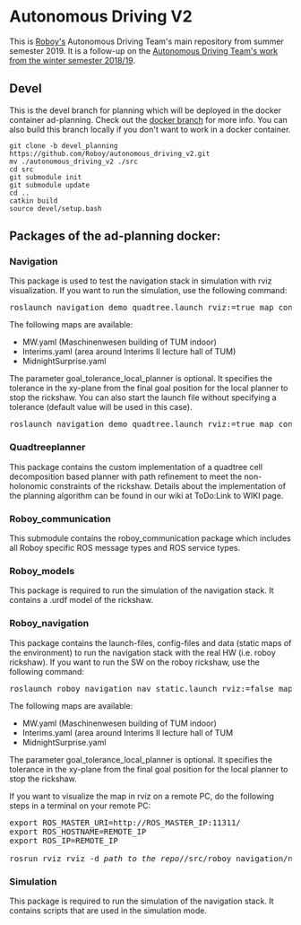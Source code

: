 # Autonomous Driving V2

This is [Roboy's](https://roboy.org) Autonomous Driving Team's main repository from summer semester 2019. It is a follow-up on the [Autonomous Driving Team's work from the winter semester 2018/19](https://github.com/Roboy/autonomous_driving).

## Devel

This is the devel branch for planning which will be deployed in the docker container ad-planning. Check out the [docker branch](https://github.com/Roboy/autonomous_driving_v2/tree/docker) for more info.
You can also build this branch locally if you don't want to work in a docker container.

```
git clone -b devel_planning https://github.com/Roboy/autonomous_driving_v2.git 
mv ./autonomous_driving_v2 ./src
cd src
git submodule init
git submodule update
cd ..
catkin build
source devel/setup.bash
```

## Packages of the ad-planning docker:

### Navigation
This package is used to test the navigation stack in simulation with rviz visualization.
If you want to run the simulation, use the following command:
<pre>
roslaunch navigation demo_quadtree.launch rviz:=true map_configfile:="<i>MapConfigfile.yaml</i>" goal_tolerance_local_planner:=<i>xx</i>
</pre>
The following maps are available:
- MW.yaml (Maschinenwesen building of TUM indoor)
- Interims.yaml (area around Interims II lecture hall of TUM)
- MidnightSurprise.yaml

The parameter goal_tolerance_local_planner is optional. It specifies the tolerance in the xy-plane from the final goal position for the local planner to stop the rickshaw. You can also start the launch file without specifying a tolerance (default value will be used in this case).
<pre>
roslaunch navigation demo_quadtree.launch rviz:=true map_configfile:="<i>MapConfigfile.yaml</i>"
</pre>

### Quadtreeplanner
This package contains the custom implementation of a quadtree cell decomposition based planner with path refinement to meet the non-holonomic constraints of the rickshaw. Details about the implementation of the planning algorithm can be found in our wiki at ToDo:Link to WIKI page.

### Roboy_communication
This submodule contains the roboy_communication package which includes all Roboy specific ROS message types and ROS service types.

### Roboy_models
This package is required to run the simulation of the navigation stack. It contains a .urdf model of the rickshaw.

### Roboy_navigation
This package contains the launch-files, config-files and data (static maps of the environment) to run the navigation stack with the real HW (i.e. roboy rickshaw).
If you want to run the SW on the roboy rickshaw, use the following command:
<pre>
roslaunch roboy_navigation nav_static.launch rviz:=false map_configfile:="<i>MapConfigfile.yaml</i>"  goal_tolerance_local_planner:=<i>xx</i>
</pre>
The following maps are available:
- MW.yaml (Maschinenwesen building of TUM indoor)
- Interims.yaml (area around Interims II lecture hall of TUM
- MidnightSurprise.yaml

The parameter goal_tolerance_local_planner is optional. It specifies the tolerance in the xy-plane from the final goal position for the local planner to stop the rickshaw.

If you want to visualize the map in rviz on a remote PC, do the following steps in a terminal on your remote PC:
<pre>
export ROS_MASTER_URI=http://ROS_MASTER_IP:11311/
export ROS_HOSTNAME=REMOTE_IP
export ROS_IP=REMOTE_IP

rosrun rviz rviz -d <i>path_to_the_repo</i>//src/roboy_navigation/nav.rviz
</pre>

### Simulation
This package is required to run the simulation of the navigation stack. It contains scripts that are used in the simulation mode.
